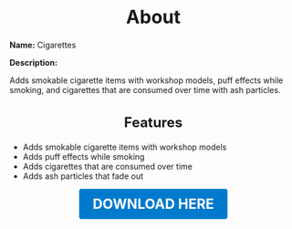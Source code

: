 <h1 style="text-align:center; font-size:2rem; font-weight:bold;">About</h1>

**Name:**
Cigarettes

**Description:**

Adds smokable cigarette items with workshop models, puff effects while smoking, and cigarettes that are consumed over time with ash particles.

<h2 style="text-align:center; font-size:1.5rem; font-weight:bold;">Features</h2>

- Adds smokable cigarette items with workshop models
- Adds puff effects while smoking
- Adds cigarettes that are consumed over time
- Adds ash particles that fade out

<p align="center"><a href="https://github.com/LiliaFramework/Modules/raw/refs/heads/gh-pages/cigs.zip" style="display:inline-block;padding:12px 24px;font-size:1.5rem;font-weight:bold;text-decoration:none;color:#fff;background-color:var(--md-primary-fg-color,#007acc);border-radius:4px;">DOWNLOAD HERE</a></p>
